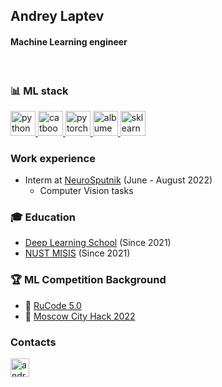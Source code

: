 ## Andrey Laptev
#### Machine Learning engineer
</br>


### 📊 ML stack
<p align="left"> 
  <a href="https://www.python.org" target="_blank"> 
    <img src="https://upload.wikimedia.org/wikipedia/commons/thumb/c/c3/Python-logo-notext.svg/1200px-Python-logo-notext.svg.png" alt="python" width="40" height="40"/>
  </a>
  
  <a href="https://catboost.ai/" target="_blank"> 
    <img src="https://ru.wikipedia.org/wiki/CatBoost#/media/CatBoostLogo.png" alt="catboost" width="40" height="40"/>
  </a>
  
  <a href="https://pytorch.org" target="_blank"> 
    <img src="https://pytorch.org/assets/images/pytorch-logo.png" alt="pytorch" width="40" height="40"/>
  </a>
  
  <a href="https://albumentations.ai" target="_blank"> 
    <img src="https://albumentations.ai/assets/img/custom/albumentations_logo.png" alt="albumentations" width="40" height="40"/>
  </a>
  
  <a href="https://scikit-learn.org/stable/index.html" target="_blank"> 
    <img src="https://yandex.ru/images/search?rpt=simage&noreask=1&source=qa&text=Scikit-learn&stype=image&lr=213&pos=8&img_url=http%3A%2F%2Fi7.pngflow.com%2Fpngimage%2F905%2F45%2Fpng-scikit-learn-python-scikit-logo-brand-learning-text-computer-orange-logo-clipart-thumb.png" alt="sklearn" width="40" height="40"/>
  </a>
 
</p>

### Work experience
* Interm at [NeuroSputnik](https://neurosputnik.ru/) (June - August 2022)
  - Computer Vision tasks 

### 🎓 Education

* [Deep Learning School](https://mipt.ru/science/labs/innovation/projects/deep_learning_school) (Since 2021)
* [NUST MISIS](https://en.misis.ru) (Since 2021)

### 🏆 ML Competition Background
* 🥇 [RuCode 5.0](https://rucode.net/)
* 🥇 [Moscow City Hack 2022](https://moscityhack2022.innoagency.ru/)

### Contacts
<p align="left"> 
  <a href="https://t.me/laptev13" target="_blank"> 
    <img src="https://upload.wikimedia.org/wikipedia/commons/thumb/8/82/Telegram_logo.svg/1024px-Telegram_logo.svg.png" alt="android" width="30" height="30"/> 
  </a>
</p>
